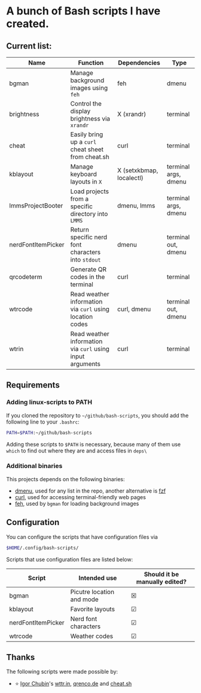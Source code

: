 # A bunch of Bash scripts I have created.

## Current list:

| Name               | Function                                                    | Dependencies             | Type                 |
| -                  | -                                                           | -                        | -                    |
| bgman              | Manage background images using ``feh``                      | feh                      | dmenu                |
| brightness         | Control the display brightness via ``xrandr``               | X (xrandr)               | terminal             |
| cheat              | Easily bring up a ``curl`` cheat sheet from cheat.sh        | curl                     | terminal             |
| kblayout           | Manage keyboard layouts in ``X``                            | X (setxkbmap, localectl) | terminal args, dmenu |
| lmmsProjectBooter  | Load projects from a specific directory into ``LMMS``       | dmenu, lmms              | terminal args, dmenu |
| nerdFontItemPicker | Return specific nerd font characters into `stdout`          | dmenu                    | terminal out, dmenu  |
| qrcodeterm         | Generate QR codes in the terminal                           | curl                     | terminal             |
| wtrcode            | Read weather information via ``curl`` using location codes  | curl, dmenu              | terminal out, dmenu  |
| wtrin              | Read weather information via ``curl`` using input arguments | curl                     | terminal             |

## Requirements

### Adding linux-scripts to PATH

If you cloned the repository to `~/github/bash-scripts`, you should add the following line to your `.bashrc`:

```sh
PATH=$PATH:~/github/bash-scripts
```

Adding these scripts to ``$PATH`` is necessary, because many of them use ``which`` to find out where they are and access files in ``deps\``

### Additional binaries

This projects depends on the following binaries:

- [dmenu](https://tools.suckless.org/dmenu/), used for any list in the repo, another alternative is [fzf](https://github.com/junegunn/fzf)
- [curl](https://curl.se/), used for accessing terminal-friendly web pages
- [feh](https://github.com/derf/feh), used by ``bgman`` for loading background images

## Configuration

You can configure the scripts that have configuration files via
```sh
$HOME/.config/bash-scripts/
```

Scripts that use configuration files are listed below:

| Script             | Intended use              | Should it be manually edited? |
| -                  | -                         | -                             |
| bgman              | Picutre location and mode | ☒                             |
| kblayout           | Favorite layouts          | ☑                             |
| nerdFontItemPicker | Nerd font characters      | ☑                             |
| wtrcode            | Weather codes             | ☑                             |

## Thanks

The following scripts were made possible by:

- ⭐ [Igor Chubin](https://github.com/chubin)'s [wttr.in](https://github.com/chubin/wttr.in), [qrenco.de](https://github.com/chubin/qrenco.de) and [cheat.sh](https://github.com/chubin/cheat.sh)

